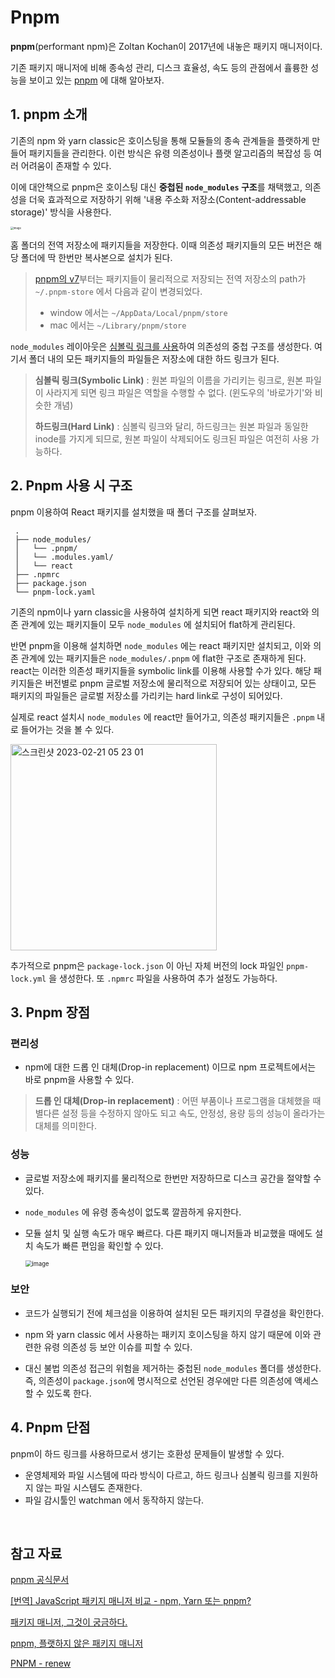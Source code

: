 # Pnpm

**pnpm**(performant npm)은 Zoltan Kochan이 2017년에 내놓은 패키지 매니저이다. 

기존 패키지 매니저에 비해 종속성 관리, 디스크 효율성, 속도 등의 관점에서 휼륭한 성능을 보이고 있는 [pnpm](https://pnpm.io/) 에 대해 알아보자.

## 1. pnpm 소개

기존의 npm 와 yarn classic은 호이스팅을 통해 모듈들의 종속 관계들을 플랫하게 만들어 패키지들을 관리한다. 이런 방식은 유령 의존성이나 플랫 알고리즘의 복잡성 등 여러 어려움이 존재할 수 있다. 

이에 대안책으로 pnpm은 호이스팅 대신 **중첩된 `node_modules` 구조**를 채택했고, 의존성을 더욱 효과적으로 저장하기 위해 '내용 주소화 저장소(Content-addressable storage)' 방식을 사용한다.

<img src="https://user-images.githubusercontent.com/67703882/218006980-0d3f16a2-f6c7-4680-a140-7668e7890f15.png" alt="image" style="zoom:30%" />

홈 폴더의 전역 저장소에 패키지들을 저장한다. 이때 의존성 패키지들의 모든 버전은 해당 폴더에 딱 한번만 복사본으로 설치가 된다.

> [pnpm의 v7](https://github.com/pnpm/pnpm/releases/tag/v7.0.0)부터는 패키지들이 물리적으로 저장되는 전역 저장소의 path가 `~/.pnpm-store` 에서 다음과 같이 변경되었다.
>
> - window 에서는 `~/AppData/Local/pnpm/store`
> - mac 에서는 `~/Library/pnpm/store` 

`node_modules` 레이아웃은 [심볼릭 링크를 사용](https://pnpm.io/ko/symlinked-node-modules-structure)하여 의존성의 중첩 구조를 생성한다. 여기서 폴더 내의 모든 패키지들의 파일들은 저장소에 대한 하드 링크가 된다.

> **심볼릭 링크(Symbolic Link)** : 원본 파일의 이름을 가리키는 링크로, 원본 파일이 사라지게 되면 링크 파일은 역할을 수행할 수 없다. (윈도우의 '바로가기'와 비슷한 개념)
>
> **하드링크(Hard Link)** : 심볼릭 링크와 달리, 하드링크는 원본 파일과 동일한 inode를 가지게 되므로, 원본 파일이 삭제되어도 링크된 파일은 여전히 사용 가능하다.

## 2. Pnpm 사용 시 구조

pnpm 이용하여 React 패키지를 설치했을 때 폴더 구조를 살펴보자. 

```
 .
 ├── node_modules/
 │   └── .pnpm/
 │   └── .modules.yaml/
 │   └── react
 ├── .npmrc
 ├── package.json
 └── pnpm-lock.yaml
```

기존의 npm이나 yarn classic을 사용하여 설치하게 되면 react 패키지와 react와 의존 관계에 있는 패키지들이 모두 `node_modules` 에 설치되어 flat하게 관리된다.

반면 pnpm을 이용해 설치하면 `node_modules` 에는 react 패키지만 설치되고, 이와 의존 관계에 있는 패키지들은 `node_modules/.pnpm` 에 flat한 구조로 존재하게 된다. react는 이러한 의존성 패키지들을 symbolic link를 이용해 사용할 수가 있다. 해당 패키지들은 버전별로 pnpm 글로벌 저장소에 물리적으로 저장되어 있는 상태이고, 모든 패키지의 파일들은 글로벌 저장소를 가리키는 hard link로 구성이 되어있다. 

실제로 react 설치시 `node_modules` 에 react만 들어가고, 의존성 패키지들은 `.pnpm` 내로 들어가는 것을 볼 수 있다. 

<img width="330" alt="스크린샷 2023-02-21 05 23 01" src="https://user-images.githubusercontent.com/67703882/220192308-2b332ea2-dd56-40b6-ac34-c0f45a696674.png">

추가적으로 pnpm은 `package-lock.json` 이 아닌 자체 버전의 lock 파일인 `pnpm-lock.yml` 을 생성한다. 또 `.npmrc` 파일을 사용하여 추가 설정도 가능하다.

## 3. Pnpm 장점

### 편리성 

- npm에 대한 드롭 인 대체(Drop-in replacement) 이므로 npm 프로젝트에서는 바로 pnpm을 사용할 수 있다.

> **드롭 인 대체(Drop-in replacement)** : 어떤 부품이나 프로그램을 대체했을 때 별다른 설정 등을 수정하지 않아도 되고 속도, 안정성, 용량 등의 성능이 올라가는 대체를 의미한다.

### 성능

- 글로벌 저장소에 패키지를 물리적으로 한번만 저장하므로 디스크 공간을 절약할 수 있다.
- `node_modules` 에 유령 종속성이 없도록 깔끔하게 유지한다.

- 모듈 설치 및 실행 속도가 매우 빠르다. 다른 패키지 매니저들과 비교했을 때에도 설치 속도가 빠른 편임을 확인할 수 있다.

  <img src="https://user-images.githubusercontent.com/67703882/218030605-52bbb5bc-84f9-448f-b921-b7128feec12e.png" alt="image" style="zoom:67%;" />

### 보안

- 코드가 실행되기 전에 체크섬을 이용하여 설치된 모든 패키지의 무결성을 확인한다.

- npm 와 yarn classic 에서 사용하는 패키지 호이스팅을 하지 않기 때문에 이와 관련한 유령 의존성 등 보안 이슈를 피할 수 있다.

- 대신 불법 의존성 접근의 위험을 제거하는 중첩된 `node_modules` 폴더를 생성한다. 즉, 의존성이 `package.json`에 명시적으로 선언된 경우에만 다른 의존성에 액세스할 수 있도록 한다.


## 4. Pnpm 단점

pnpm이 하드 링크를 사용하므로서 생기는 호환성 문제들이 발생할 수 있다.

- 운영체제와 파일 시스템에 따라 방식이 다르고, 하드 링크나 심볼릭 링크를 지원하지 않는 파일 시스템도 존재한다.
- 파일 감시툴인 watchman 에서 동작하지 않는다.

<br />

## 참고 자료

[pnpm 공식문서](https://pnpm.io/)

[[번역] JavaScript 패키지 매니저 비교 - npm, Yarn 또는 pnpm?](https://dev-boku.tistory.com/entry/%EB%B2%88%EC%97%AD-JavaScript-%ED%8C%A8%ED%82%A4%EC%A7%80-%EB%A7%A4%EB%8B%88%EC%A0%80-%EB%B9%84%EA%B5%90-npm-Yarn-%EB%98%90%EB%8A%94-pnpm)

[패키지 매니저, 그것이 궁금하다.](https://medium.com/zigbang/%ED%8C%A8%ED%82%A4%EC%A7%80-%EB%A7%A4%EB%8B%88%EC%A0%80-%EA%B7%B8%EA%B2%83%EC%9D%B4-%EA%B6%81%EA%B8%88%ED%95%98%EB%8B%A4-5bacc65fb05d)

[pnpm, 플랫하지 않은 패키지 매니저](https://imch.dev/posts/pnpm-a-manager-what-is-not-flat/)

[PNPM - renew](https://velog.io/@kbm940526/PNPM-renew)
